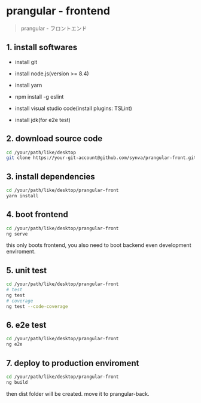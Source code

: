 # prangular - frontend

> prangular - フロントエンド

## 1. install softwares

- install git

- install node.js(version >= 8.4)

- install yarn

- npm install -g eslint

- install visual studio code(install plugins: TSLint)

- install jdk(for e2e test)

## 2. download source code

``` bash
cd /your/path/like/desktop
git clone https://your-git-account@github.com/synva/prangular-front.git
```

## 3. install dependencies

``` bash
cd /your/path/like/desktop/prangular-front
yarn install
```

## 4. boot frontend

``` bash
cd /your/path/like/desktop/prangular-front
ng serve
```

this only boots frontend, you also need to boot backend even development enviroment.

## 5. unit test

``` bash
cd /your/path/like/desktop/prangular-front
# test
ng test
# coverage
ng test --code-coverage
```

## 6. e2e test

``` bash
cd /your/path/like/desktop/prangular-front
ng e2e
```

## 7. deploy to production enviroment

``` bash
cd /your/path/like/desktop/prangular-front
ng build
```

then dist folder will be created. move it to prangular-back.
